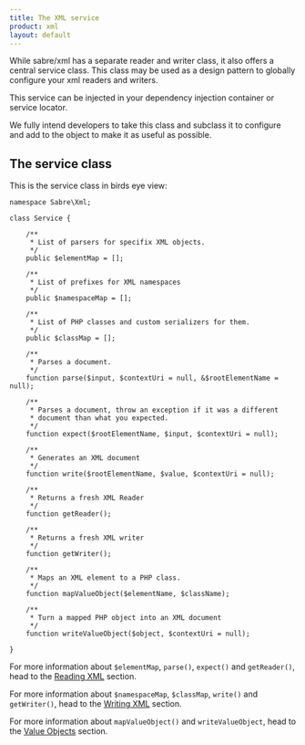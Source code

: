 ```yaml
---
title: The XML service
product: xml
layout: default
---
```


While sabre/xml has a separate reader and writer class, it also offers a
central service class. This class may be used as a design pattern to globally
configure your xml readers and writers.

This service can be injected in your dependency injection container or service
locator.

We fully intend developers to take this class and subclass it to configure and
add to the object to make it as useful as possible.

The service class
-----------------

This is the service class in birds eye view:


    namespace Sabre\Xml;

    class Service {

        /**
         * List of parsers for specifix XML objects.
         */
        public $elementMap = [];

        /**
         * List of prefixes for XML namespaces
         */
        public $namespaceMap = [];

        /**
         * List of PHP classes and custom serializers for them.
         */
        public $classMap = [];

        /**
         * Parses a document.
         */
        function parse($input, $contextUri = null, &$rootElementName = null);

        /**
         * Parses a document, throw an exception if it was a different
         * document than what you expected.
         */
        function expect($rootElementName, $input, $contextUri = null);

        /**
         * Generates an XML document
         */
        function write($rootElementName, $value, $contextUri = null);

        /**
         * Returns a fresh XML Reader
         */
        function getReader();

        /**
         * Returns a fresh XML writer
         */
        function getWriter();

        /**
         * Maps an XML element to a PHP class.
         */
        function mapValueObject($elementName, $className);

        /**
         * Turn a mapped PHP object into an XML document
         */
        function writeValueObject($object, $contextUri = null);

    }

For more information about `$elementMap`, `parse()`, `expect()` and
`getReader()`, head to the [Reading XML][1] section.

For more information about `$namespaceMap`, `$classMap`, `write()` and
`getWriter()`, head to the [Writing XML][2] section.

For more information about `mapValueObject()` and `writeValueObject`,
head to the [Value Objects][3] section.

[1]: /xml/reading/
[2]: /xml/writing/
[3]: /xml/valueobjects/
